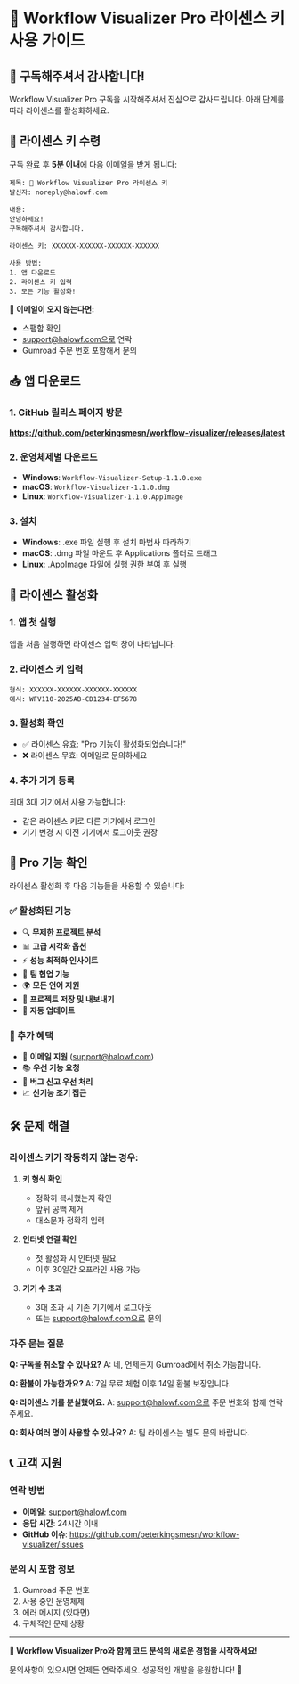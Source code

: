 # 🔑 Workflow Visualizer Pro 라이센스 키 사용 가이드

## 🎉 구독해주셔서 감사합니다!

Workflow Visualizer Pro 구독을 시작해주셔서 진심으로 감사드립니다. 아래 단계를 따라 라이센스를 활성화하세요.

## 📧 라이센스 키 수령

구독 완료 후 **5분 이내**에 다음 이메일을 받게 됩니다:

```
제목: 🔑 Workflow Visualizer Pro 라이센스 키
발신자: noreply@halowf.com

내용:
안녕하세요!
구독해주셔서 감사합니다.

라이센스 키: XXXXXX-XXXXXX-XXXXXX-XXXXXX

사용 방법:
1. 앱 다운로드
2. 라이센스 키 입력
3. 모든 기능 활성화!
```

**📧 이메일이 오지 않는다면:**
- 스팸함 확인
- support@halowf.com으로 연락
- Gumroad 주문 번호 포함해서 문의

## 📥 앱 다운로드

### 1. GitHub 릴리스 페이지 방문
**https://github.com/peterkingsmesn/workflow-visualizer/releases/latest**

### 2. 운영체제별 다운로드
- **Windows**: `Workflow-Visualizer-Setup-1.1.0.exe`
- **macOS**: `Workflow-Visualizer-1.1.0.dmg`
- **Linux**: `Workflow-Visualizer-1.1.0.AppImage`

### 3. 설치
- **Windows**: .exe 파일 실행 후 설치 마법사 따라하기
- **macOS**: .dmg 파일 마운트 후 Applications 폴더로 드래그
- **Linux**: .AppImage 파일에 실행 권한 부여 후 실행

## 🔐 라이센스 활성화

### 1. 앱 첫 실행
앱을 처음 실행하면 라이센스 입력 창이 나타납니다.

### 2. 라이센스 키 입력
```
형식: XXXXXX-XXXXXX-XXXXXX-XXXXXX
예시: WFV110-2025AB-CD1234-EF5678
```

### 3. 활성화 확인
- ✅ 라이센스 유효: "Pro 기능이 활성화되었습니다!"
- ❌ 라이센스 무효: 이메일로 문의하세요

### 4. 추가 기기 등록
최대 3대 기기에서 사용 가능합니다:
- 같은 라이센스 키로 다른 기기에서 로그인
- 기기 변경 시 이전 기기에서 로그아웃 권장

## 🎯 Pro 기능 확인

라이센스 활성화 후 다음 기능들을 사용할 수 있습니다:

### ✅ 활성화된 기능
- 🔍 **무제한 프로젝트 분석**
- 📊 **고급 시각화 옵션**
- ⚡ **성능 최적화 인사이트**
- 👥 **팀 협업 기능**
- 🌍 **모든 언어 지원**
- 💾 **프로젝트 저장 및 내보내기**
- 🔄 **자동 업데이트**

### 🎁 추가 혜택
- 📧 **이메일 지원** (support@halowf.com)
- 📚 **우선 기능 요청**
- 🐛 **버그 신고 우선 처리**
- 📈 **신기능 조기 접근**

## 🛠️ 문제 해결

### 라이센스 키가 작동하지 않는 경우:

1. **키 형식 확인**
   - 정확히 복사했는지 확인
   - 앞뒤 공백 제거
   - 대소문자 정확히 입력

2. **인터넷 연결 확인**
   - 첫 활성화 시 인터넷 필요
   - 이후 30일간 오프라인 사용 가능

3. **기기 수 초과**
   - 3대 초과 시 기존 기기에서 로그아웃
   - 또는 support@halowf.com으로 문의

### 자주 묻는 질문

**Q: 구독을 취소할 수 있나요?**
A: 네, 언제든지 Gumroad에서 취소 가능합니다.

**Q: 환불이 가능한가요?**
A: 7일 무료 체험 이후 14일 환불 보장입니다.

**Q: 라이센스 키를 분실했어요.**
A: support@halowf.com으로 주문 번호와 함께 연락주세요.

**Q: 회사 여러 명이 사용할 수 있나요?**
A: 팀 라이센스는 별도 문의 바랍니다.

## 📞 고객 지원

### 연락 방법
- **이메일**: support@halowf.com
- **응답 시간**: 24시간 이내
- **GitHub 이슈**: https://github.com/peterkingsmesn/workflow-visualizer/issues

### 문의 시 포함 정보
1. Gumroad 주문 번호
2. 사용 중인 운영체제
3. 에러 메시지 (있다면)
4. 구체적인 문제 상황

---

**🎉 Workflow Visualizer Pro와 함께 코드 분석의 새로운 경험을 시작하세요!**

문의사항이 있으시면 언제든 연락주세요. 성공적인 개발을 응원합니다! 🚀
